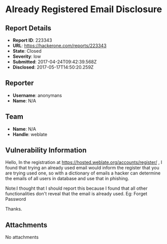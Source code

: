 # Already Registered Email Disclosure

## Report Details
- **Report ID**: 223343
- **URL**: https://hackerone.com/reports/223343
- **State**: Closed
- **Severity**: low
- **Submitted**: 2017-04-24T09:42:39.568Z
- **Disclosed**: 2017-05-17T14:50:20.259Z

## Reporter
- **Username**: anonymans
- **Name**: N/A

## Team
- **Name**: N/A
- **Handle**: weblate

## Vulnerability Information
Hello,
In the registration at https://hosted.weblate.org/accounts/register/ , I found that trying an already used email would inform the register that you are trying used one, so with a dictionary of emails a hacker can determine the emails of all users in database and use that in phishing.

Note:I thought that I should report this because I found that all other functionalities don't reveal that the email is already used. Eg: Forget Password

Thanks. 

## Attachments
No attachments
